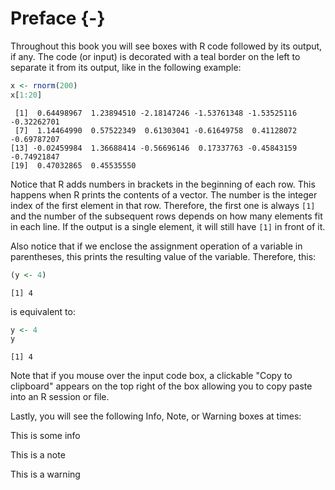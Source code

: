 # Preface {-}



<STYLE type='text/css' scoped>
PRE.fansi SPAN {padding-top: .25em; padding-bottom: .25em};
</STYLE>

Throughout this book you will see boxes with R code followed by its output, if any. The code (or input) is decorated with a teal border on the left to separate it from its output, like in the following example:


```r
x <- rnorm(200)
x[1:20]
```

```
 [1]  0.64498967  1.23894510 -2.18147246 -1.53761348 -1.53525116 -0.32262701
 [7]  1.14464990  0.57522349  0.61303041 -0.61649758  0.41128072 -0.69787207
[13] -0.02459984  1.36688414 -0.56696146  0.17337763 -0.45843159 -0.74921847
[19]  0.47032865  0.45535550
```

Notice that R adds numbers in brackets in the beginning of each row. This happens when R prints the contents of a vector. The number is the integer index of the first element in that row. Therefore, the first one is always `[1]` and the number of the subsequent rows depends on how many elements fit in each line. If the output is a single element, it will still have `[1]` in front of it.  

Also notice that if we enclose the assignment operation of a variable in parentheses, this prints the resulting value of the variable. Therefore, this:


```r
(y <- 4)
```

```
[1] 4
```

is equivalent to:


```r
y <- 4
y
```

```
[1] 4
```

Note that if you mouse over the input code box, a clickable "Copy to clipboard" appears on the top right of the box allowing you to copy paste into an R session or file.

Lastly, you will see the following Info, Note, or Warning boxes at times:

<div class="info">
<p>This is some info</p>
</div>

<div class="note">
<p>This is a note</p>
</div>

<div class="warning">
<p>This is a warning</p>
</div>

